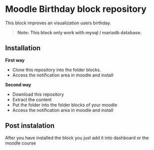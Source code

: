 Moodle Birthday block repository
===============================


This block improves an visualization users birthday.


>**Note:**
>**This block only work with mysql / mariadb database.**


Installation
------------

**First way**

- Clone this repository into the folder blocks.
- Access the notification area in moodle and install

**Second way**

- Download this repository
- Extract the content
- Put the folder into the folder blocks of your moodle
- Access the notification area in moodle and install

Post instalation
----------------
After you have installed the block you just add it into dashboard or the moodle course